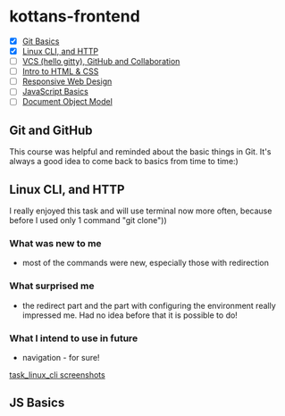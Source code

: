 # kottans-frontend

- [x] <a href='https://github.com/kottans/frontend/blob/master/tasks/git-intro.md'>Git Basics</a>
- [x] <a href='https://github.com/kottans/frontend/blob/master/tasks/linux-cli-http.md'>Linux CLI, and HTTP</a>
- [ ] <a href='https://github.com/kottans/frontend/blob/master/tasks/git-collaboration.md'>VCS (hello gitty), GitHub and Collaboration</a>
- [ ] <a href='https://github.com/kottans/frontend/blob/master/tasks/html-css-intro.md'>Intro to HTML & CSS</a>
- [ ] <a href='https://github.com/kottans/frontend/blob/master/tasks/html-css-responsive.md'>Responsive Web Design</a>
- [ ] <a href='https://github.com/kottans/frontend/blob/master/tasks/js-basics.md'>JavaScript Basics</a>
- [ ] <a href='https://github.com/kottans/frontend/blob/master/tasks/js-dom.md'>Document Object Model</a> 

## Git and GitHub

This course was helpful and reminded about the basic things in Git. It's always a good idea to come back to basics from time to time:)

## Linux CLI, and HTTP

I really enjoyed this task and will use terminal now more often, because before I used only 1 command "git clone"))

### What was new to me

- most of the commands were new, especially those with redirection

### What surprised me

-  the redirect part and the part with configuring the environment really impressed me. Had no idea before that it is possible to do!

### What I intend to use in future

- navigation - for sure! 

<a href='https://github.com/YelyzavetaM/kottans-frontend/blob/master/task_linux_cli/task_linux_cli.md'>task_linux_cli screenshots</a>

## JS Basics
